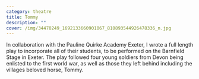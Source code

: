 ```yaml
---
category: theatre
title: Tommy
description: ""
cover: /img/34470249_1692133660901067_810893544926478336_n.jpg
---
```

In collaboration with the Pauline Quirke Academy Exeter, I wrote a full length play to incorporate all of their students, to be performed on the Barnfield Stage in Exeter. The play followed four young soldiers from Devon being enlisted to the first world war, as well as those they left behind including the villages beloved horse, Tommy.